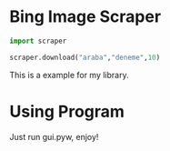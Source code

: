 # Bing Image Scraper

```py
import scraper

scraper.download("araba","deneme",10)
```

This is a example for my library.

# Using Program

Just run gui.pyw, enjoy!
